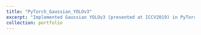 ```yaml
---
title: "PyTorch_Gaussian_YOLOv3"
excerpt: "Implemented Gaussian YOLOv3 (presented at ICCV2019) in PyTorch and reproduced the performance of the original Darknet implementation.<br/><img src='/images/gaussian_yolov3_01.png'>"
collection: portfolio
---
```

